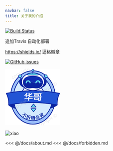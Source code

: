 ```yaml
---
navbar: false
title: 关于我的介绍
---
```



[![Build Status](https://app.travis-ci.com/applestven/docs-travis-ci-com.svg?branch=master)](https://app.travis-ci.com/applestven/docs-travis-ci-com)

追加Travis 自动化部署

https://shields.io/  逼格徽章 

[![GitHub issues](https://img.shields.io/github/issues/applestven/docs)](https://github.com/applestven/docs/issues)
<Vssue />
<!-- 相对路径 -->
![xiao](/assets/img/xiao2.PNG)
<!-- 基础路径 -->
<img class="custom" :src="$withBase('/assets/img/xiao.PNG')" alt="xiao">

<<< @/docs/about.md
<<< @/docs/forbidden.md